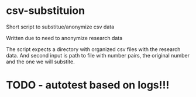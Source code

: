 # csv-substituion
Short script to substitue/anonymize csv data

Written due to need to anonymize research data

The script expects a directory with organized csv files with the research data.
And second input is path to file with number pairs, the original number and the one we will substite.

# TODO - autotest based on logs!!!
